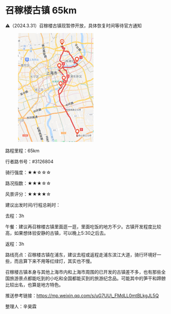 # 召稼楼古镇 65km

⚠（2024.3.31）召稼楼古镇现暂停开放，具体恢复时间等待官方通知

<figure><img src="../.gitbook/assets/召稼楼古镇.png" alt="" width="237"><figcaption></figcaption></figure>

路程里程：65km

行者路书号：#3126804

骑行强度：★★☆☆☆

路况指数：★★★☆☆

风景评分：★★★★☆

建议出发时间/行程总耗时：

去程：3h

午餐：建议再召稼楼古镇里面逛一逛，里面吃饭的地方不少。古镇开发程度比较高，如果想体验安静的古镇，可以晚上5:30之后去。

返程：3h

路线亮点：召稼楼古镇在浦东，建议去程或返程走浦东滨江大道，骑行环境好一些，而且算下来不用等红绿灯，其实也不慢。

召稼楼古镇本身与其他上海市内和上海市周围的已开发的古镇差不多，也有那些全国旅游景点都能吃到的小吃和全国都能买到的旅游纪念品。可能其中的笋干和蹄髈比较出名，也算是地方特色。

推送参考链接：https://mp.weixin.qq.com/s/uG7UU\_FMdLL0mtBLkgJL5Q

整理人：辛昊霖
